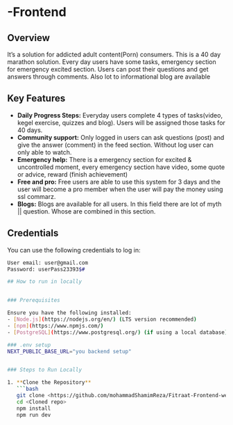 # -Frontend
## Overview
It’s a solution for addicted adult content(Porn) consumers. This is a 40 day marathon solution. Every day users have some tasks, emergency section for emergency excited section. Users can post their questions and get answers through comments. Also lot to informational blog are available


## Key Features

- **Daily Progress Steps:**  Everyday users complete 4 types of tasks(video, kegel exercise, quizzes and blog). Users will be assigned those tasks for 40 days.
- **Community support:** Only logged in users can ask questions (post) and give the answer (comment) in the feed section. Without log user can only able to watch.
- **Emergency help:** There is a emergency section for excited & uncontrolled moment, every emergency section have video, some quote or advice, reward (finish achievement)
- **Free and pro:** Free users are able to use this system for 3 days and the user will become a pro member when the user will pay the money using ssl commarz.
- **Blogs:** Blogs are available for all users. In this field there are lot of myth || question. Whose are combined in this section.

## Credentials

You can use the following credentials to log in:

```bash
User email: user@gmail.com
Password: userPass23393$#

## How to run in locally


### Prerequisites

Ensure you have the following installed:
- [Node.js](https://nodejs.org/en/) (LTS version recommended)
- [npm](https://www.npmjs.com/)
- [PostgreSQL](https://www.postgresql.org/) (if using a local database)

### .env setup
NEXT_PUBLIC_BASE_URL="you backend setup"


### Steps to Run Locally

1. **Clone the Repository**
   ```bash
   git clone <https://github.com/mohammadShamimReza/Fitraat-Frontend-web>
   cd <Cloned repo>
   npm install
   npm run dev


